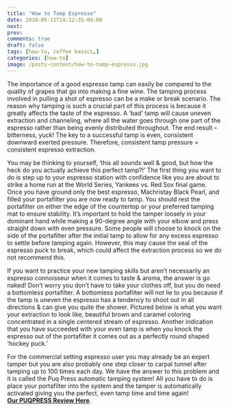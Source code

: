 ```yaml
---
title: "How to Tamp Espresso"
date: 2018-05-11T14:12:35-04:00
next: 
prev: 
comments: true
draft: false
tags: [how-to, coffee basics,]
categories: [how-to]
image: /posts-content/how-to-tamp-espresso.jpg
---
```


<p>The importance of a good espresso tamp can easily be compared to the quality of grapes that go into making a fine wine. The tamping process involved in pulling a shot of espresso can be a make or break scenario. The reason why tamping is such a crucial part of this process is because it greatly affects the taste of the espresso. A ‘bad’ tamp will cause uneven extraction and channeling, where all the water goes through one part of the espresso rather than being evenly distributed throughout. The end result – bitterness, yuck! The key to a successful tamp is even, consistent downward exerted pressure. Therefore, consistent tamp pressure = consistent espresso extraction.</p>

<p>You may be thinking to yourself, ‘this all sounds well & good, but how the heck do you actually achieve this perfect tamp?!’ The first thing you want to do is step up to your espresso station with confidence like you are about to strike a home run at the World Series, Yankees vs. Red Sox final game. Once you have ground only the best espresso, Machristay Black Pearl, and filled your portafilter you are now ready to tamp. You should rest the portafilter on either the edge of the countertop or your preferred tamping mat to ensure stability. It’s important to hold the tamper loosely in your dominant hand while making a 90-degree angle with your elbow and press straight down with even pressure. Some people will choose to knock on the side of the portafilter after the initial tamp to allow for any excess espresso to settle before tamping again. However, this may cause the seal of the espresso puck to break, which could affect the extraction process so we do not recommend this.</p>

<p>If you want to practice your new tamping skills but aren’t necessarily an espresso connoisseur when it comes to taste & aroma, the answer is go naked! Don’t worry you don’t have to take your clothes off, but you do need a bottomless portafilter. A bottomless portafilter will not lie to you because if the tamp is uneven the espresso has a tendency to shoot out in all directions & can give you quite the shower. Pictured below is what you want your extraction to look like, beautiful brown and caramel coloring concentrated in a single centered stream of espresso. Another indication that you have succeeded with your even tamp is when you knock the espresso out of the portafilter it comes out as a perfectly round shaped ‘hockey puck.’</p>

<p>For the commercial setting espresso user you may already be an expert tamper but you are also probably one step closer to carpal tunnel after tamping up to 100 times each day. We have the answer to this problem and it is called the Puq Press automatic tamping system! All you have to do is place your portafilter into the system and the tamper is automatically activated giving you the perfect, even tamp time and time again!<br><strong><a href="#puqpress-review-article">Our PUQPRESS Review Here</a></strong>.</p>